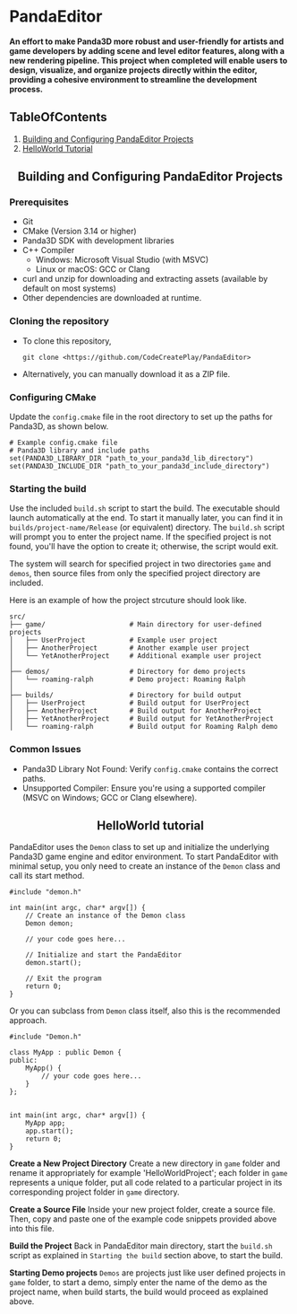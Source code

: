 # PandaEditor
**An effort to make Panda3D more robust and user-friendly for artists and game developers by adding scene and level editor features, along with a new rendering pipeline. This project when completed will enable users to design, visualize, and organize projects directly within the editor, providing a cohesive environment to streamline the development process.**

## TableOfContents
1. [Building and Configuring PandaEditor Projects]()
2. [HelloWorld Tutorial]()

<h2 align="center">Building and Configuring PandaEditor Projects</h2>

### Prerequisites
- Git
- CMake (Version 3.14 or higher)
- Panda3D SDK with development libraries
- C++ Compiler
   - Windows: Microsoft Visual Studio (with MSVC)
   - Linux or macOS: GCC or Clang
- curl and unzip for downloading and extracting assets (available by default on most systems)
- Other dependencies are downloaded at runtime.

### Cloning the repository

- To clone this repository,

	```
	git clone <https://github.com/CodeCreatePlay/PandaEditor>
	```

- Alternatively, you can manually download it as a ZIP file.

### Configuring CMake
Update the `config.cmake` file in the root directory to set up the paths for Panda3D, as shown below.

```
# Example config.cmake file
# Panda3D library and include paths
set(PANDA3D_LIBRARY_DIR "path_to_your_panda3d_lib_directory")
set(PANDA3D_INCLUDE_DIR "path_to_your_panda3d_include_directory")
```

### Starting the build
Use the included `build.sh` script to start the build. The executable should launch automatically at the end. To start it manually later, you can find it in `builds/project-name/Release` (or equivalent) directory. The `build.sh` script will prompt you to enter the project name. If the specified project is not found, you'll have the option to create it; otherwise, the script would exit.
 
The system will search for specified project in two directories `game` and `demos`, then source files from only the specified project directory are included.

Here is an example of how the project strcuture should look like.

```
src/
├── game/                     # Main directory for user-defined projects
│   ├── UserProject           # Example user project
│   ├── AnotherProject        # Another example user project
│   └── YetAnotherProject     # Additional example user project
│
├── demos/                    # Directory for demo projects
│   └── roaming-ralph         # Demo project: Roaming Ralph
│
├── builds/                   # Directory for build output
│   ├── UserProject           # Build output for UserProject
│   ├── AnotherProject        # Build output for AnotherProject
│   ├── YetAnotherProject     # Build output for YetAnotherProject
│   └── roaming-ralph         # Build output for Roaming Ralph demo
```

### Common Issues
- Panda3D Library Not Found: Verify `config.cmake` contains the correct paths.
- Unsupported Compiler: Ensure you're using a supported compiler (MSVC on Windows; GCC or Clang elsewhere).

<h2 align="center">HelloWorld tutorial</h2>

PandaEditor uses the `Demon` class to set up and initialize the underlying Panda3D game engine and editor environment. To start PandaEditor with minimal setup, you only need to create an instance of the `Demon` class and call its start method.

```
#include "demon.h"

int main(int argc, char* argv[]) {
    // Create an instance of the Demon class
    Demon demon;

    // your code goes here...

    // Initialize and start the PandaEditor
    demon.start();

    // Exit the program
    return 0;  
}

```

Or you can subclass from `Demon` class itself, also this is the recommended approach.

```
#include "Demon.h"

class MyApp : public Demon {
public:
    MyApp() { 
        // your code goes here...
    }
};


int main(int argc, char* argv[]) {
    MyApp app;
    app.start();
    return 0;
}
```

**Create a New Project Directory** Create a new directory in `game` folder and rename it appropriately for example 'HelloWorldProject'; each folder in `game` represents a unique folder, put all code related to a particular project in its corresponding project folder in `game` directory.
	
**Create a Source File** Inside your new project folder, create a source file. Then, copy and paste one of the example code snippets provided above into this file.

**Build the Project** Back in PandaEditor main directory, start the `build.sh` script as explained in `Starting the build` section above, to start the build.

**Starting Demo projects** `Demos` are projects just like user defined projects in `game` folder, to start a demo, simply enter the name of the demo as the project name, when build starts, the build would proceed as explained above.